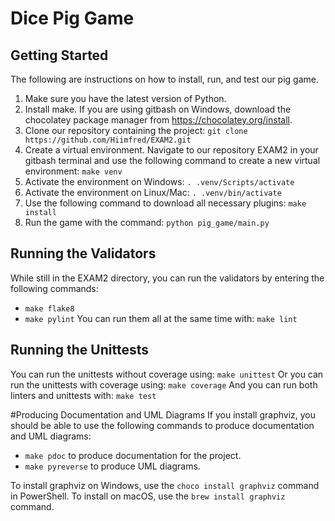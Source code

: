 # Dice Pig Game

## Getting Started
The following are instructions on how to install, run, and test our pig game.

1. Make sure you have the latest version of Python.
2. Install make. If you are using gitbash on Windows, download the chocolatey package manager from https://chocolatey.org/install.
3. Clone our repository containing the project: ```git clone https://github.com/Hiimfred/EXAM2.git```
4. Create a virtual environment. Navigate to our repository EXAM2 in your gitbash terminal and use the following command to create a new virtual environment: `make venv`
5. Activate the environment on Windows: ```. .venv/Scripts/activate```
6. Activate the environment on Linux/Mac: ```. .venv/bin/activate```
7. Use the following command to download all necessary plugins: ```make install```
8. Run the game with the command: ```python pig_game/main.py```

## Running the Validators
While still in the EXAM2 directory, you can run the validators by entering the following commands:

- ```make flake8```
- ```make pylint```
You can run them all at the same time with: ```make lint```

## Running the Unittests
You can run the unittests without coverage using: ```make unittest```
Or you can run the unittests with coverage using: ```make coverage```
And you can run both linters and unittests with: ```make test```

#Producing Documentation and UML Diagrams
If you install graphviz, you should be able to use the following commands to produce documentation and UML diagrams:

- ```make pdoc``` to produce documentation for the project.
- ```make pyreverse``` to produce UML diagrams.

To install graphviz on Windows, 
use the ```choco install graphviz``` command in PowerShell. To install on macOS, use the ```brew install graphviz``` command.